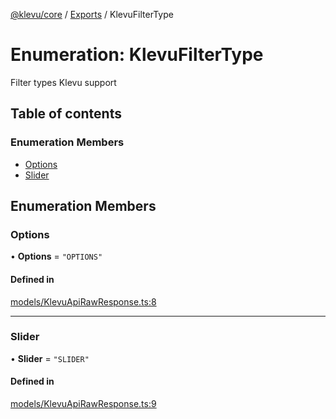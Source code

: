 [@klevu/core]() / [Exports](../modules.md) / KlevuFilterType

# Enumeration: KlevuFilterType

Filter types Klevu support

## Table of contents

### Enumeration Members

- [Options](KlevuFilterType.md#options)
- [Slider](KlevuFilterType.md#slider)

## Enumeration Members

### Options

• **Options** = ``"OPTIONS"``

#### Defined in

[models/KlevuApiRawResponse.ts:8](https://github.com/klevultd/frontend-sdk/blob/db7f697/packages/klevu-core/src/models/KlevuApiRawResponse.ts#L8)

___

### Slider

• **Slider** = ``"SLIDER"``

#### Defined in

[models/KlevuApiRawResponse.ts:9](https://github.com/klevultd/frontend-sdk/blob/db7f697/packages/klevu-core/src/models/KlevuApiRawResponse.ts#L9)
